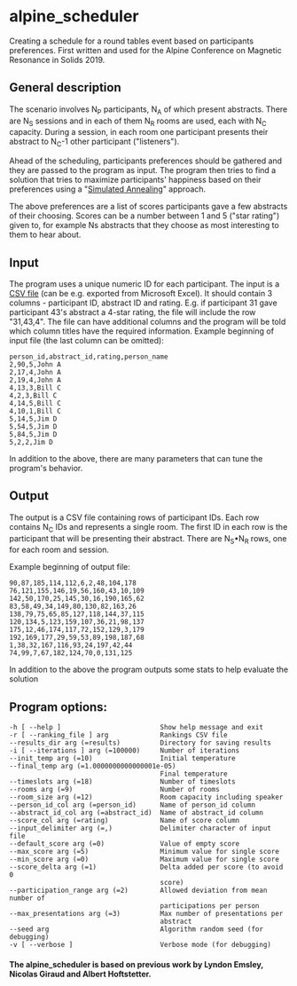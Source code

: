 # alpine_scheduler

Creating a schedule for a round tables event based on participants preferences. First written and  used for the Alpine Conference on Magnetic Resonance in Solids 2019.

## General description

The scenario involves N<sub>P</sub> participants, N<sub>A</sub> of which present abstracts. There are N<sub>S</sub> sessions and in each of them N<sub>R</sub> rooms are used, each with N<sub>C</sub> capacity. During a session, in each room one participant presents their abstract to N<sub>C</sub>-1 other participant ("listeners").

Ahead of the scheduling, participants preferences should be gathered and they are passed to the program as input. The program then tries to find a solution that tries to maximize participants' happiness based on their preferences using a "[Simulated Annealing](https://en.wikipedia.org/wiki/Simulated_annealing)" approach.

The above preferences are a list of scores participants gave a few abstracts of their choosing. Scores can be a number between 1 and 5 ("star rating") given to, for example Ns abstracts that they choose as most interesting to them to hear about.

## Input

The program uses a unique numeric ID for each participant. The input is a [CSV file](https://en.wikipedia.org/wiki/Comma-separated_values) (can be e.g. exported from Microsoft Excel). It should contain 3 columns - participant ID, abstract ID and rating. E.g. if participant 31 gave participant 43's abstract a 4-star rating, the file will include the row "31,43,4". The file can have additional columns and the program will be told which column titles have the required information. Example beginning of input file (the last column can be omitted):

    person_id,abstract_id,rating,person_name
    2,90,5,John A
    2,17,4,John A
    2,19,4,John A
    4,13,3,Bill C
    4,2,3,Bill C
    4,14,5,Bill C
    4,10,1,Bill C
    5,14,5,Jim D
    5,54,5,Jim D
    5,84,5,Jim D
    5,2,2,Jim D

In addition to the above, there are many parameters that can tune the program's behavior.

## Output

The output is a CSV file containing rows of participant IDs. Each row contains N<sub>C</sub> IDs and represents a single room. The first ID in each row is the participant that will be presenting their abstract. There are N<sub>S</sub>•N<sub>R</sub> rows, one for each room and session.

Example beginning of output file:

    90,87,185,114,112,6,2,48,104,178
    76,121,155,146,19,56,160,43,10,109
    142,50,170,25,145,30,16,190,165,62
    83,58,49,34,149,80,130,82,163,26
    138,79,75,65,85,127,118,144,37,115
    120,134,5,123,159,107,36,21,98,137
    175,12,46,174,117,72,152,129,3,179
    192,169,177,29,59,53,89,198,187,68
    1,38,32,167,116,93,24,197,42,44
    74,99,7,67,182,124,70,0,131,125

In addition to the above the program outputs some stats to help evaluate the solution

## Program options:

    -h [ --help ]                         Show help message and exit
    -r [ --ranking_file ] arg             Rankings CSV file
    --results_dir arg (=results)          Directory for saving results
    -i [ --iterations ] arg (=100000)     Number of iterations
    --init_temp arg (=10)                 Initial temperature
    --final_temp arg (=1.0000000000000001e-05)
                                          Final temperature
    --timeslots arg (=18)                 Number of timeslots
    --rooms arg (=9)                      Number of rooms
    --room_size arg (=12)                 Room capacity including speaker
    --person_id_col arg (=person_id)      Name of person_id column
    --abstract_id_col arg (=abstract_id)  Name of abstract_id column
    --score_col arg (=rating)             Name of score column
    --input_delimiter arg (=,)            Delimiter character of input file
    --default_score arg (=0)              Value of empty score
    --max_score arg (=5)                  Minimum value for single score
    --min_score arg (=0)                  Maximum value for single score
    --score_delta arg (=1)                Delta added per score (to avoid 0
                                          score)
    --participation_range arg (=2)        Allowed deviation from mean number of
                                          participations per person
    --max_presentations arg (=3)          Max number of presentations per
                                          abstract
    --seed arg                            Algorithm random seed (for debugging)
    -v [ --verbose ]                      Verbose mode (for debugging)


#### The alpine_scheduler is based on previous work by Lyndon Emsley, Nicolas Giraud and Albert Hoftstetter.
